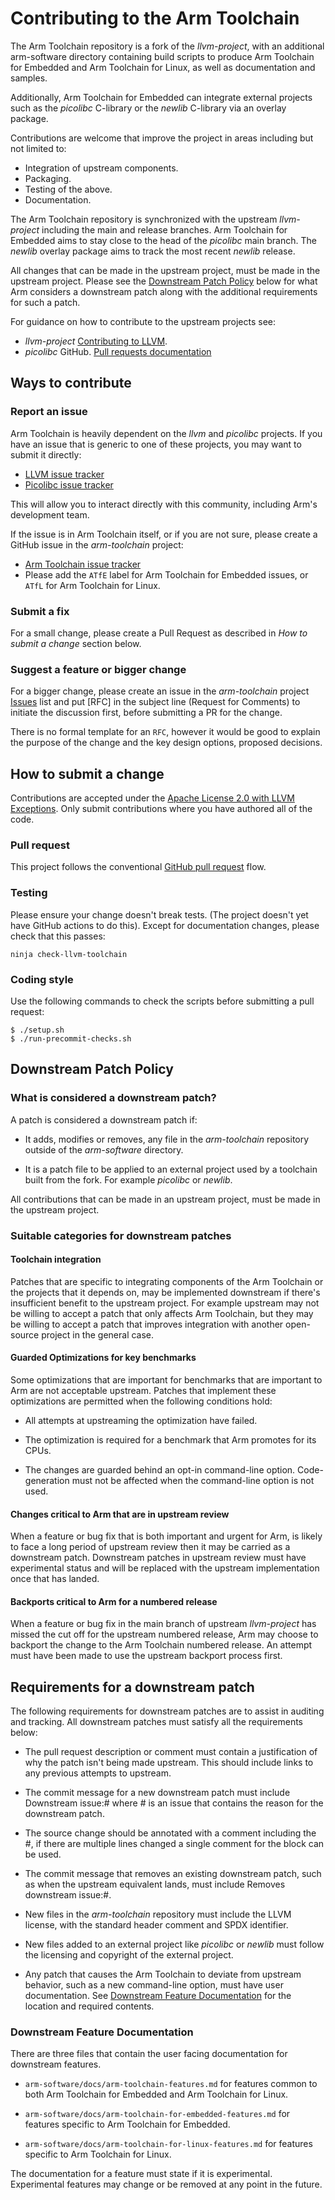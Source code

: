 # Contributing to the Arm Toolchain

The Arm Toolchain repository is a fork of the *llvm-project*, with an
additional arm-software directory containing build scripts to produce
Arm Toolchain for Embedded and Arm Toolchain for Linux, as well as
documentation and samples.

Additionally, Arm Toolchain for Embedded can integrate external
projects such as the *picolibc* C-library or the *newlib* C-library
via an overlay package.

Contributions are welcome that improve the project in areas including
but not limited to:
* Integration of upstream components.
* Packaging.
* Testing of the above.
* Documentation.

The Arm Toolchain repository is synchronized with the upstream
*llvm-project* including the main and release branches. Arm Toolchain
for Embedded aims to stay close to the head of the *picolibc* main
branch. The *newlib* overlay package aims to track the most recent
*newlib* release.

All changes that can be made in the upstream project, must be made in
the upstream project. Please see the [Downstream Patch Policy](#downstream-patch-policy)
below for what Arm considers a downstream patch along with the
additional requirements for such a patch.

For guidance on how to contribute to the upstream projects see:
* *llvm-project* [Contributing to LLVM](https://llvm.org/docs/Contributing.html).
* *picolibc* GitHub.
[Pull requests documentation](https://docs.github.com/en/pull-requests)

## Ways to contribute

### Report an issue

Arm Toolchain is heavily dependent on the *llvm* and *picolibc* projects.  If you have an issue that is generic to one of these projects, you may want to submit it directly:
* [LLVM issue tracker](https://github.com/llvm/llvm-project/issues)
* [Picolibc issue tracker](https://github.com/picolibc/picolibc/issues)

This will allow you to interact directly with this community, including Arm's development team.

If the issue is in Arm Toolchain itself, or if you are not sure, please create a GitHub issue in the *arm-toolchain* project:
* [Arm Toolchain issue tracker](https://github.com/arm/arm-toolchain/issues)
* Please add the `ATfE` label for Arm Toolchain for Embedded issues, or `ATfL` for Arm Toolchain for Linux.

### Submit a fix

For a small change, please create a Pull Request as described in
_How to submit a change_ section below.

### Suggest a feature or bigger change

For a bigger change, please create an issue in the
*arm-toolchain* project
[Issues](https://github.com/arm/arm-toolchain/issues)
list and put [RFC] in the subject line (Request for Comments) to initiate the discussion
first, before submitting a PR for the change.

There is no formal template for an `RFC`, however it would be good to
explain the purpose of the change and the key design options, proposed
decisions.

## How to submit a change

Contributions are accepted under the
[Apache License 2.0 with LLVM Exceptions](https://github.com/arm/arm-toolchain/blob/arm-software/LICENSE.TXT).
Only submit contributions where you have authored all of the code.

### Pull request

This project follows the conventional
[GitHub pull request](https://docs.github.com/en/pull-requests) flow.

### Testing

Please ensure your change doesn't break tests. (The project doesn't yet have
GitHub actions to do this). Except for documentation changes, please check that
this passes:

```
ninja check-llvm-toolchain
```

### Coding style

Use the following commands to check the scripts before submitting a pull
request:

```
$ ./setup.sh
$ ./run-precommit-checks.sh
```

## Downstream Patch Policy

### What is considered a downstream patch?

A patch is considered a downstream patch if:

* It adds, modifies or removes, any file in the *arm-toolchain*
  repository outside of the *arm-software* directory.

* It is a patch file to be applied to an external project used by a
  toolchain built from the fork. For example *picolibc* or *newlib*.

All contributions that can be made in an upstream project, must be
made in the upstream project.

### Suitable categories for downstream patches

#### Toolchain integration

Patches that are specific to integrating components of the Arm
Toolchain or the projects that it depends on, may be implemented
downstream if there's insufficient benefit to the upstream
project. For example upstream may not be willing to accept a patch
that only affects Arm Toolchain, but they may be willing to accept a
patch that improves integration with another open-source project in
the general case.

#### Guarded Optimizations for key benchmarks

Some optimizations that are important for benchmarks that are
important to Arm are not acceptable upstream. Patches that implement
these optimizations are permitted when the following conditions hold:

* All attempts at upstreaming the optimization have failed.

* The optimization is required for a benchmark that Arm promotes for
  its CPUs.

* The changes are guarded behind an opt-in command-line
  option. Code-generation must not be affected when the command-line
  option is not used.

#### Changes critical to Arm that are in upstream review

When a feature or bug fix that is both important and urgent for Arm,
is likely to face a long period of upstream review then it may be
carried as a downstream patch. Downstream patches in upstream review
must have experimental status and will be replaced with the upstream
implementation once that has landed.

#### Backports critical to Arm for a numbered release

When a feature or bug fix in the main branch of upstream
*llvm-project* has missed the cut off for the upstream numbered
release, Arm may choose to backport the change to the Arm Toolchain
numbered release. An attempt must have been made to use the upstream
backport process first.

## Requirements for a downstream patch

The following requirements for downstream patches are to assist in
auditing and tracking. All downstream patches must satisfy all the
requirements below:

* The pull request description or comment must contain a justification
  of why the patch isn't being made upstream. This should include
  links to any previous attempts to upstream.

* The commit message for a new downstream patch must include
  Downstream issue:#<issue number> where #<issue number> is an issue
  that contains the reason for the downstream patch.

* The source change should be annotated with a comment including the
  #<issue number>, if there are multiple lines changed a single
  comment for the block can be used.

* The commit message that removes an existing downstream patch, such
  as when the upstream equivalent lands, must include Removes
  downstream issue:#<issue number>.

* New files in the *arm-toolchain* repository must include the LLVM
  license, with the standard header comment and SPDX identifier.

* New files added to an external project like *picolibc* or *newlib*
  must follow the licensing and copyright of the external project.

* Any patch that causes the Arm Toolchain to deviate from upstream
  behavior, such as a new command-line option, must have user
  documentation. See [Downstream Feature
  Documentation](downstream-feature-documentation) for the location
  and required contents.

### Downstream Feature Documentation

There are three files that contain the user facing documentation for downstream features.

* `arm-software/docs/arm-toolchain-features.md` for features common to
  both Arm Toolchain for Embedded and Arm Toolchain for Linux.

* `arm-software/docs/arm-toolchain-for-embedded-features.md` for
  features specific to Arm Toolchain for Embedded.

* `arm-software/docs/arm-toolchain-for-linux-features.md` for
  features specific to Arm Toolchain for Linux.

The documentation for a feature must state if it is
experimental. Experimental features may change or be removed at any
point in the future.
